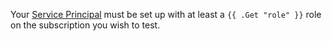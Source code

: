 
Your [Service Principal](https://docs.microsoft.com/en-us/azure/azure-resource-manager/resource-group-create-service-principal-portal) must be set up with at least a `{{ .Get "role" }}` role on the subscription you wish to test.
